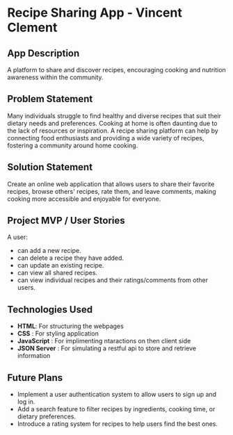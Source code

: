 # Recipe Sharing App - Vincent Clement  

## App Description  
A platform to share and discover recipes, encouraging cooking and nutrition awareness within the community.  

## Problem Statement  
Many individuals struggle to find healthy and diverse recipes that suit their dietary needs and preferences. Cooking at home is often daunting due to the lack of resources or inspiration. A recipe sharing platform can help by connecting food enthusiasts and providing a wide variety of recipes, fostering a community around home cooking.  

## Solution Statement  
Create an online web application that allows users to share their favorite recipes, browse others' recipes, rate them, and leave comments, making cooking more accessible and enjoyable for everyone.  

## Project MVP / User Stories  
A user:  
- can add a new recipe.  
- can delete a recipe they have added.  
- can update an existing recipe.  
- can view all shared recipes.  
- can view individual recipes and their ratings/comments from other users.  

## Technologies Used  
- **HTML**: For structuring the webpages 
- **CSS** : For styling application
- **JavaScript** : For implimenting ntaractions on then client side
- **JSON Server** : For simulating a restful api to store and retrieve information

## Future Plans  
- Implement a user authentication system to allow users to sign up and log in.  
- Add a search feature to filter recipes by ingredients, cooking time, or dietary preferences.  
- Introduce a rating system for recipes to help users find the best ones.
